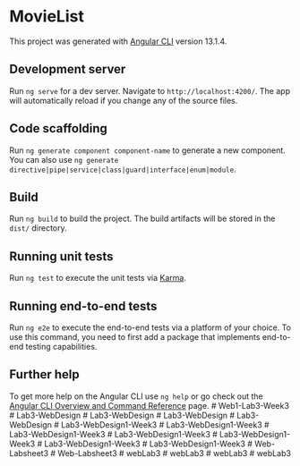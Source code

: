 # MovieList

This project was generated with [Angular CLI](https://github.com/angular/angular-cli) version 13.1.4.

## Development server

Run `ng serve` for a dev server. Navigate to `http://localhost:4200/`. The app will automatically reload if you change any of the source files.

## Code scaffolding

Run `ng generate component component-name` to generate a new component. You can also use `ng generate directive|pipe|service|class|guard|interface|enum|module`.

## Build

Run `ng build` to build the project. The build artifacts will be stored in the `dist/` directory.

## Running unit tests

Run `ng test` to execute the unit tests via [Karma](https://karma-runner.github.io).

## Running end-to-end tests

Run `ng e2e` to execute the end-to-end tests via a platform of your choice. To use this command, you need to first add a package that implements end-to-end testing capabilities.

## Further help

To get more help on the Angular CLI use `ng help` or go check out the [Angular CLI Overview and Command Reference](https://angular.io/cli) page.
#   W e b 1 - L a b 3 - W e e k 3  
 #   L a b 3 - W e b D e s i g n  
 #   L a b 3 - W e b D e s i g n  
 #   L a b 3 - W e b D e s i g n  
 #   L a b 3 - W e b D e s i g n  
 #   L a b 3 - W e b D e s i g n 1 - W e e k 3  
 #   L a b 3 - W e b D e s i g n 1 - W e e k 3  
 #   L a b 3 - W e b D e s i g n 1 - W e e k 3  
 #   L a b 3 - W e b D e s i g n 1 - W e e k 3  
 #   L a b 3 - W e b D e s i g n 1 - W e e k 3  
 #   L a b 3 - W e b D e s i g n 1 - W e e k 3  
 #   L a b 3 - W e b D e s i g n 1 - W e e k 3  
 #   W e b - L a b s h e e t 3  
 #   W e b - L a b s h e e t 3  
 #   w e b L a b 3  
 #   w e b L a b 3  
 #   w e b L a b 3  
 #   w e b L a b 3  
 